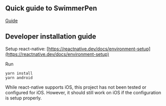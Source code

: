 ## Quick guide to SwimmerPen
[Guide](https://1nefootstep.github.io/SwimmerPen/)

## Developer installation guide

Setup react-native: [https://reactnative.dev/docs/environment-setup](https://reactnative.dev/docs/environment-setup)

Run
```
yarn install
yarn android
```

While react-native supports iOS, this project has not been tested or configured for iOS. However, it should still work on iOS if the configuration is setup properly.
